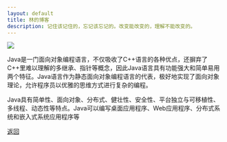 ```yaml
---
layout: default
title: 林的博客
description: 记住该记住的，忘记该忘记的。改变能改变的，理解不能改变的。
---
```

   <img src="https://gogeta.oss-cn-hangzhou.aliyuncs.com/img/202109161550774.webp">

Java是一门面向对象编程语言，不仅吸收了C++语言的各种优点，还摒弃了C++里难以理解的多继承、指针等概念，因此Java语言具有功能强大和简单易用两个特征。Java语言作为静态面向对象编程语言的代表，极好地实现了面向对象理论，允许程序员以优雅的思维方式进行复杂的编程。

Java具有简单性、面向对象、分布式、健壮性、安全性、平台独立与可移植性、多线程、动态性等特点。Java可以编写桌面应用程序、Web应用程序、分布式系统和嵌入式系统应用程序等



[返回](./)
